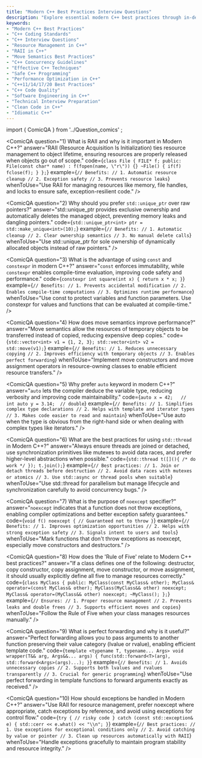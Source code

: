 ```yaml
---
title: "Modern C++ Best Practices Interview Questions"
description: "Explore essential modern C++ best practices through in-depth interview questions covering resource management, coding style, performance optimization, safety, concurrency, and idiomatic C++ usage for professional developers."
keywords:
- "Modern C++ Best Practices"
- "C++ Coding Standards"
- "C++ Interview Questions"
- "Resource Management in C++"
- "RAII in C++"
- "Move Semantics Best Practices"
- "C++ Concurrency Guidelines"
- "Effective C++ Techniques"
- "Safe C++ Programming"
- "Performance Optimization in C++"
- "C++11/14/17/20 Best Practices"
- "C++ Code Quality"
- "Software Engineering in C++"
- "Technical Interview Preparation"
- "Clean Code in C++"
- "Idiomatic C++"
---
```

import { ComicQA } from '../Question_comics' ;

<ComicQA
  question="1) What is RAII and why is it important in Modern C++?"
  answer="RAII (Resource Acquisition Is Initialization) ties resource management to object lifetime, ensuring resources are properly released when objects go out of scope."
  code={`class File {
    FILE* f;
  public:
    File(const char* name) : f(fopen(name, \"r\")) {}
    ~File() { if(f) fclose(f); }
};`}
  example={`// Benefits:
// 1. Automatic resource cleanup
// 2. Exception safety
// 3. Prevents resource leaks`}
  whenToUse="Use RAII for managing resources like memory, file handles, and locks to ensure safe, exception-resilient code."
/>

<ComicQA
  question="2) Why should you prefer `std::unique_ptr` over raw pointers?"
  answer="std::unique_ptr provides exclusive ownership and automatically deletes the managed object, preventing memory leaks and dangling pointers."
  code={`std::unique_ptr<int> ptr = std::make_unique<int>(10);`}
  example={`// Benefits:
// 1. Automatic cleanup
// 2. Clear ownership semantics
// 3. No manual delete calls`}
  whenToUse="Use std::unique_ptr for sole ownership of dynamically allocated objects instead of raw pointers."
/>

<ComicQA
  question="3) What is the advantage of using `const` and `constexpr` in modern C++?"
  answer="`const` enforces immutability, while `constexpr` enables compile-time evaluation, improving code safety and performance."
  code={`constexpr int square(int x) {
    return x * x;
}`}
  example={`// Benefits:
// 1. Prevents accidental modification
// 2. Enables compile-time computations
// 3. Optimizes runtime performance`}
  whenToUse="Use const to protect variables and function parameters. Use constexpr for values and functions that can be evaluated at compile-time."
/>

<ComicQA
  question="4) How does move semantics improve performance?"
  answer="Move semantics allow the resources of temporary objects to be transferred instead of copied, reducing expensive deep copies."
  code={`std::vector<int> v1 = {1, 2, 3};
std::vector<int> v2 = std::move(v1);`}
  example={`// Benefits:
// 1. Reduces unnecessary copying
// 2. Improves efficiency with temporary objects
// 3. Enables perfect forwarding`}
  whenToUse="Implement move constructors and move assignment operators in resource-owning classes to enable efficient resource transfers."
/>

<ComicQA
  question="5) Why prefer `auto` keyword in modern C++?"
  answer="`auto` lets the compiler deduce the variable type, reducing verbosity and improving code maintainability."
  code={`auto x = 42;   // int
auto y = 3.14;  // double`}
  example={`// Benefits:
// 1. Simplifies complex type declarations
// 2. Helps with template and iterator types
// 3. Makes code easier to read and maintain`}
  whenToUse="Use auto when the type is obvious from the right-hand side or when dealing with complex types like iterators."
/>

<ComicQA
  question="6) What are the best practices for using `std::thread` in Modern C++?"
  answer="Always ensure threads are joined or detached, use synchronization primitives like mutexes to avoid data races, and prefer higher-level abstractions when possible."
  code={`std::thread t([](){ /* do work */ });
t.join();`}
  example={`// Best practices:
// 1. Join or detach threads before destruction
// 2. Avoid data races with mutexes or atomics
// 3. Use std::async or thread pools when suitable`}
  whenToUse="Use std::thread for parallelism but manage lifecycle and synchronization carefully to avoid concurrency bugs."
/>

<ComicQA
  question="7) What is the purpose of `noexcept` specifier?"
  answer="`noexcept` indicates that a function does not throw exceptions, enabling compiler optimizations and better exception safety guarantees."
  code={`void f() noexcept {
    // Guaranteed not to throw
}`}
  example={`// Benefits:
// 1. Improves optimization opportunities
// 2. Helps with strong exception safety
// 3. Signals intent to users and tools`}
  whenToUse="Mark functions that don't throw exceptions as noexcept, especially move constructors and destructors."
/>

<ComicQA
  question="8) How does the 'Rule of Five' relate to Modern C++ best practices?"
  answer="If a class defines one of the following: destructor, copy constructor, copy assignment, move constructor, or move assignment, it should usually explicitly define all five to manage resources correctly."
  code={`class MyClass {
public:
    MyClass(const MyClass& other);
    MyClass& operator=(const MyClass& other);
    MyClass(MyClass&& other) noexcept;
    MyClass& operator=(MyClass&& other) noexcept;
    ~MyClass();
};`}
  example={`// Ensures:
// 1. Proper resource management
// 2. Prevents leaks and double frees
// 3. Supports efficient moves and copies`}
  whenToUse="Follow the Rule of Five when your class manages resources manually."
/>

<ComicQA
  question="9) What is perfect forwarding and why is it useful?"
  answer="Perfect forwarding allows you to pass arguments to another function preserving their value category (lvalue or rvalue), enabling efficient template code."
  code={`template <typename T, typename... Args>
void wrapper(T&& arg, Args&&... args) {
    func(std::forward<T>(arg), std::forward<Args>(args)...);
}`}
  example={`// Benefits:
// 1. Avoids unnecessary copies
// 2. Supports both lvalues and rvalues transparently
// 3. Crucial for generic programming`}
  whenToUse="Use perfect forwarding in template functions to forward arguments exactly as received."
/>

<ComicQA
  question="10) How should exceptions be handled in Modern C++?"
  answer="Use RAII for resource management, prefer noexcept where appropriate, catch exceptions by reference, and avoid using exceptions for control flow."
  code={`try {
    // risky code
} catch (const std::exception& e) {
    std::cerr << e.what() << "\\n";
}`}
  example={`// Best practices:
// 1. Use exceptions for exceptional conditions only
// 2. Avoid catching by value or pointer
// 3. Clean up resources automatically with RAII`}
  whenToUse="Handle exceptions gracefully to maintain program stability and resource integrity."
/>
